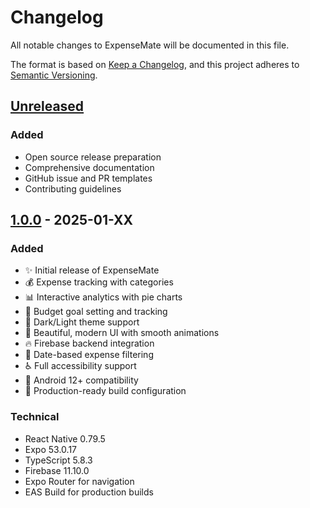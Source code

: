 # Changelog

All notable changes to ExpenseMate will be documented in this file.

The format is based on [Keep a Changelog](https://keepachangelog.com/en/1.0.0/),
and this project adheres to [Semantic Versioning](https://semver.org/spec/v2.0.0.html).

## [Unreleased]

### Added
- Open source release preparation
- Comprehensive documentation
- GitHub issue and PR templates
- Contributing guidelines

## [1.0.0] - 2025-01-XX

### Added
- ✨ Initial release of ExpenseMate
- 💰 Expense tracking with categories
- 📊 Interactive analytics with pie charts
- 🎯 Budget goal setting and tracking
- 🌙 Dark/Light theme support
- 📱 Beautiful, modern UI with smooth animations
- 🔥 Firebase backend integration
- 📅 Date-based expense filtering
- ♿ Full accessibility support
- 🚀 Android 12+ compatibility
- 📱 Production-ready build configuration

### Technical
- React Native 0.79.5
- Expo 53.0.17
- TypeScript 5.8.3
- Firebase 11.10.0
- Expo Router for navigation
- EAS Build for production builds

[Unreleased]: https://github.com/yourusername/ExpenseMate/compare/v1.0.0...HEAD
[1.0.0]: https://github.com/yourusername/ExpenseMate/releases/tag/v1.0.0
